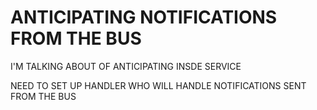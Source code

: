 # ANTICIPATING NOTIFICATIONS FROM THE BUS

I'M TALKING ABOUT OF ANTICIPATING INSDE SERVICE

NEED TO SET UP HANDLER WHO WILL HANDLE NOTIFICATIONS SENT FROM THE BUS
